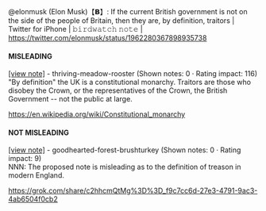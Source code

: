 @elonmusk (Elon Musk)【𝗕】: If the current British government is not on the side of the people of Britain, then they are, by definition, traitors | Twitter for iPhone | 𝚋𝚒𝚛𝚍𝚠𝚊𝚝𝚌𝚑 𝚗𝚘𝚝𝚎 | https://twitter.com/elonmusk/status/1962280367898935738

#### MISLEADING

[[view note]](https://x.com/i/birdwatch/n/1962289414111166538) - thriving-meadow-rooster (Shown notes: 0 · Rating impact: 116)\
"By definition" the UK is a constitutional monarchy. Traitors are those who disobey the Crown, or the representatives of the Crown, the British Government -- not the public at large. 

https://en.wikipedia.org/wiki/Constitutional_monarchy

#### NOT MISLEADING

[[view note]](https://x.com/i/birdwatch/n/1962339264974180588) - goodhearted-forest-brushturkey (Shown notes: 0 · Rating impact: 9)\
NNN: The proposed note is misleading as to the definition of treason in modern England.

https://grok.com/share/c2hhcmQtMg%3D%3D_f9c7cc6d-27e3-4791-9ac3-4ab6504f0cb2
